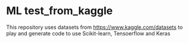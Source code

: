 # ML test_from_kaggle

This repository uses datasets from https://www.kaggle.com/datasets to play and generate code to use Scikit-learn, Tensoerflow and Keras

